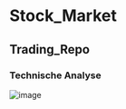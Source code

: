 # Stock_Market
## Trading_Repo
### Technische Analyse

![image](https://github.com/zd-2902/Stock_Market/assets/89106586/089e6efc-b8e6-4c0a-be69-263721536875)

